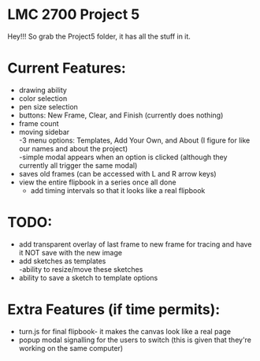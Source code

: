 # LMC 2700 Project 5

Hey!!! So grab the Project5 folder, it has all the stuff in it.

# Current Features:  
  - drawing ability  
  - color selection  
  - pen size selection  
  - buttons: New Frame, Clear, and Finish (currently does nothing)
  - frame count  
  - moving sidebar   
        -3 menu options: Templates, Add Your Own, and About (I figure for like our names and about the project)   
        -simple modal appears when an option is clicked (although they currently all trigger the same modal)  
  - saves old frames (can be accessed with L and R arrow keys)
  - view the entire flipbook in a series once all done  
      - add timing intervals so that it looks like a real flipbook  
      
  
 # TODO:
  - add transparent overlay of last frame to new frame for tracing and have it NOT save with the new image  
  - add sketches as templates  
        -ability to resize/move these sketches  
  - ability to save a sketch to template options  
 
 # Extra Features (if time permits):  
  - turn.js for final flipbook- it makes the canvas look like a real page  
  - popup modal signalling for the users to switch (this is given that they're working on the same computer)
  

